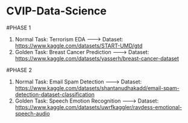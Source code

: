 # CVIP-Data-Science
#PHASE 1
1) Normal Task: Terrorism EDA ---> Dataset: https://www.kaggle.com/datasets/START-UMD/gtd
2) Golden Task: Breast Cancer Prediction ---> Dataset: https://www.kaggle.com/datasets/yasserh/breast-cancer-dataset


#PHASE 2
1) Normal Task: Email Spam Detection ---> Dataset: https://www.kaggle.com/datasets/shantanudhakadd/email-spam-detection-dataset-classification
2) Golden Task: Speech Emotion Recognition ---> Dataset: https://www.kaggle.com/datasets/uwrfkaggler/ravdess-emotional-speech-audio
